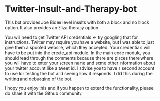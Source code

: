 # Twitter-Insult-and-Therapy-bot
This bot provides Joe Biden level insults with both a block and no block option.  It also provides an Eliza therapy option. 

You will need to get Twitter API credentials <- try googling that for instructions.  Twitter may require you have a website, 
but I was able to just give them a spoofed website, which they accepted. Your credentials will have to be put into the create_api 
module. 
In the main code module, you should read through the comments because there are places there where you will have to enter your
screen name and some other information about your twitter account like a tweet id. 
I advise you to have a second account to use for testing the bot and seeing how it responds.  I did this during the writing 
and debugging of the bot.

I hopy you enjoy this and if you happen to extend the functionality, please do share it with the Github community.


